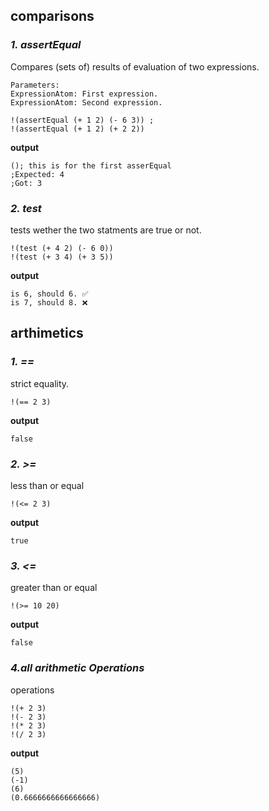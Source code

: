 ## comparisons

### ***1. assertEqual***
 Compares (sets of) results of evaluation of two expressions.

```
Parameters:
ExpressionAtom: First expression.
ExpressionAtom: Second expression.
```
```metta
!(assertEqual (+ 1 2) (- 6 3)) ; 
!(assertEqual (+ 1 2) (+ 2 2))
```
**output**

```metta
(); this is for the first asserEqual
;Expected: 4
;Got: 3
```
### ***2. test***
tests wether the two statments are true or not.
```metta
!(test (+ 4 2) (- 6 0))
!(test (+ 3 4) (+ 3 5))
```
**output**


```metta
is 6, should 6. ✅
is 7, should 8. ❌
```
## arthimetics

### ***1. ==***
strict equality.
```metta
!(== 2 3)
```
**output**

```metta
false
```
### ***2. >=***
less than or equal
```metta
!(<= 2 3)
```
**output**

```metta
true
```
### ***3. <=***
greater than or equal 
```metta
!(>= 10 20)
```
**output**

```metta
false
```
### ***4.all arithmetic Operations***
operations
```metta
!(+ 2 3)
!(- 2 3)
!(* 2 3)
!(/ 2 3)
```
**output**

```metta
(5)
(-1)
(6)
(0.6666666666666666)
```

